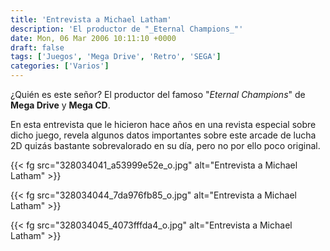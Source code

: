 ```yaml
---
title: 'Entrevista a Michael Latham'
description: 'El productor de "_Eternal Champions_"'
date: Mon, 06 Mar 2006 10:11:10 +0000
draft: false
tags: ['Juegos', 'Mega Drive', 'Retro', 'SEGA']
categories: ['Varios']
---
```


¿Quién es este señor? El productor del famoso "_Eternal Champions_" de **Mega Drive** y **Mega CD**.

En esta entrevista que le hicieron hace años en una revista especial sobre dicho juego, revela algunos datos importantes sobre este arcade de lucha 2D quizás bastante sobrevalorado en su día, pero no por ello poco original.

{{< fg src="328034041_a53999e52e_o.jpg" alt="Entrevista a Michael Latham" >}}

{{< fg src="328034044_7da976fb85_o.jpg" alt="Entrevista a Michael Latham" >}}

{{< fg src="328034045_4073fffda4_o.jpg" alt="Entrevista a Michael Latham" >}}